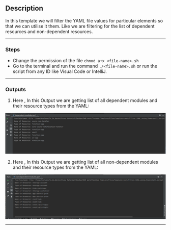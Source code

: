 ## Description

In this template we will filter the YAML file values for particular elements so that we can utilise it them.
Like we are filtering for the list of dependent resources and non-dependent resources.

---

### Steps

* Change the permission of the file `chmod a+x <file-name>.sh`
* Go to the terminal and run the command `./<file-name>.sh` or run the script from any ID like Visual Code or IntelliJ.

---

### Outputs

1. Here , In this Output we are getting list of all dependent modules and their resource types from the YAML:

![dependent-resources-type-output.png](assets/dependent-resources-type-output.png)

2. Here , In this Output we are getting list of all non-dependent modules and their resource types from the YAML:

![Non-dependent-resources-output.png](assets%2FNon-dependent-resources-output.png)

---